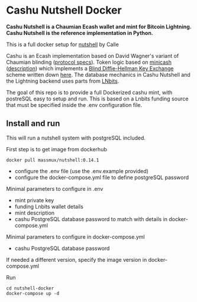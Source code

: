 # Cashu Nutshell Docker

**Cashu Nutshell is a Chaumian Ecash wallet and mint for Bitcoin Lightning. Cashu Nutshell is the reference implementation in Python.**

This is a full docker setup for [nutshell](https://github.com/cashubtc/nutshell) by Calle

Cashu is an Ecash implementation based on David Wagner's variant of Chaumian blinding ([protocol specs](https://github.com/cashubtc/nuts)). Token logic based on [minicash](https://github.com/phyro/minicash) ([description](https://gist.github.com/phyro/935badc682057f418842c72961cf096c)) which implements a [Blind Diffie-Hellman Key Exchange](https://cypherpunks.venona.com/date/1996/03/msg01848.html) scheme written down [here](https://gist.github.com/RubenSomsen/be7a4760dd4596d06963d67baf140406). The database mechanics in Cashu Nutshell and the Lightning backend uses parts from [LNbits](https://github.com/lnbits/lnbits-legend).

The goal of this repo is to provide a full Dockerized cashu mint, with postreSQL easy to setup and run. This is based on a Lnbits funding source that must be specified inside the .env configuration file.

## Install and run

This will run a nutshell system with postgreSQL included.

First step is to get image from dockerhub

```
docker pull massmux/nutshell:0.14.1
```

- configure the .env file (use the .env.example provided)
- configure the docker-compose.yml file to define postgreSQL password

Minimal parameters to configure in .env

- mint private key
- funding Lnbits wallet details
- mint description
- cashu PostgreSQL database password to match with details in docker-compose.yml

Minimal parameters to configure in docker-compose.yml

- cashu PostgreSQL database password

If needed a different version, specify the image version in docker-compose.yml

Run

```
cd nutshell-docker
docker-compose up -d
```
